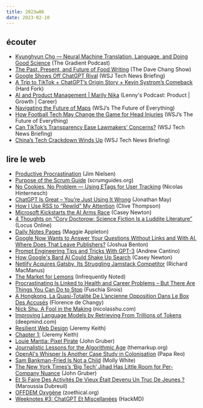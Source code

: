 ```yaml
---
title: 2023w06
date: 2023-02-10
---
```


## écouter

- [Kyunghyun Cho —  Neural Machine Translation, Language, and Doing Good Science][podcast:0] (The Gradient Podcast)
- [The Past, Present, and Future of Food Writing][podcast:1] (The Dave Chang Show)
- [Google Shows Off ChatGPT Rival][podcast:2] (WSJ Tech News Briefing)
- [A Trip to TikTok + ChatGPT’s Origin Story + Kevin Systrom’s Comeback][podcast:3] (Hard Fork)
- [AI and Product Management | Marily Nika][podcast:4] (Lenny's Podcast: Product | Growth | Career)
- [Navigating the Future of Maps][podcast:5] (WSJ’s The Future of Everything)
- [How Football Tech May Change the Game for Head Injuries][podcast:6] (WSJ’s The Future of Everything)
- [Can TikTok’s Transparency Ease Lawmakers’ Concerns?][podcast:7] (WSJ Tech News Briefing)
- [China’s Tech Crackdown Winds Up][podcast:8] (WSJ Tech News Briefing)

[podcast:0]: https://share.snipd.com/episode/a9db25d3-8471-4550-b1d9-84d792a755cf
[podcast:1]: https://share.snipd.com/episode/fe5b3f80-f732-4f1b-bf70-964fe0206f61
[podcast:2]: https://share.snipd.com/episode/466d7e28-d010-4895-9894-50438c46f113
[podcast:3]: https://share.snipd.com/episode/ca584f48-cef4-431c-a712-571f75aafe4d
[podcast:4]: https://share.snipd.com/episode/0b017464-e231-4eb9-b85d-0fc0aac74996
[podcast:5]: https://share.snipd.com/episode/da76d200-36b4-41ae-b5ea-6e53e30e792e
[podcast:6]: https://share.snipd.com/episode/12024fb5-019f-4865-9afe-e237b98f8ece
[podcast:7]: https://share.snipd.com/episode/11d1ec4d-ff82-460c-8248-cb4f58470f11
[podcast:8]: https://share.snipd.com/episode/a56bac39-69b8-4307-8002-cd87f67431ca


## lire le web

- [Productive Procrastination][article:0] (Jim Nielsen)
- [Purpose of the Scrum Guide][article:1] (scrumguides.org)
- [No Cookies, No Problem — Using ETags for User Tracking][article:2] (Nicolas Hinternesch)
- [ChatGPT Is Great – You’re Just Using It Wrong][article:3] (Jonathan May)
- [How I Use RSS to “Rewild” My Attention][article:4] (Clive Thompson)
- [Microsoft Kickstarts the AI Arms Race][article:5] (Casey Newton)
- [4 Thoughts on “Cory Doctorow: Science Fiction Is a Luddite Literature”][article:6] (Locus Online)
- [Daily Notes Pages][article:7] (Maggie Appleton)
- [Google Now Wants to Answer Your Questions Without Links and With AI. Where Does That Leave Publishers?][article:8] (Joshua Benton)
- [Prompt Engineering Tips and Tricks With GPT-3][article:9] (Andrew Cantino)
- [How Google's Bard AI Could Shake Up Search][article:10] (Casey Newton)
- [Netlify Acquires Gatsby, Its Struggling Jamstack Competitor][article:11] (Richard MacManus)
- [The Market for Lemons][article:12] (Infrequently Noted)
- [Procrastinating Is Linked to Health and Career Problems – But There Are Things You Can Do to Stop][article:13] (Fuschia Sirois)
- [A Hongkong, La Quasi-Totalité De L’ancienne Opposition Dans Le Box Des Accusés][article:14] (Florence de Changy)
- [Nick Shu. A Fool in the Making][article:15] (nicolasshu.com)
- [Improving Language Models by Retrieving From Trillions of Tokens][article:16] (deepmind.com)
- [Resilient Web Design][article:17] (Jeremy Keith)
- [Chapter 1:][article:18] (Jeremy Keith)
- [Louie Mantia: Pixel Pirate][article:19] (John Gruber)
- [Journalistic Lessons for the Algorithmic Age][article:20] (themarkup.org)
- [OpenAI's Whisper Is Another Case Study in Colonisation][article:21] (Papa Reo)
- [Sam Bankman-Fried Is Not a Child][article:22] (Molly White)
- [The New York Times’s ‘Big Tech’ Jihad Has Little Room for Per-Company Nuance][article:23] (John Gruber)
- [Et Si Faire Des Activités De Vieux Était Devenu Un Truc De Jeunes ?][article:24] (Maroussia Dubreuil)
- [OFFDEM Oxygène][article:25] (zoethical.org)
- [Weeknotes #3: ChatGPT Et Miscellanées][article:26] (HackMD)

[article:0]: https://blog.jim-nielsen.com/2023/productive-procrastination/
[article:1]: https://scrumguides.org/scrum-guide.html
[article:2]: https://levelup.gitconnected.com/no-cookies-no-problem-using-etags-for-user-tracking-3e745544176b
[article:3]: https://theconversation.com/chatgpt-is-great-youre-just-using-it-wrong-198848
[article:4]: https://clivethompson.medium.com/how-i-use-rss-to-rewild-my-attention-7731267a40d8
[article:5]: https://www.platformer.news/p/microsoft-kickstarts-the-ai-arms
[article:6]: https://locusmag.com/2022/01/cory-doctorow-science-fiction-is-a-luddite-literature/
[article:7]: https://maggieappleton.com/daily-notes
[article:8]: https://www.niemanlab.org/2023/02/google-now-wants-to-answer-your-questions-without-links-and-with-ai-where-does-that-leave-publishers/
[article:9]: https://blog.andrewcantino.com/blog/2021/04/21/prompt-engineering-tips-and-tricks/
[article:10]: https://www.platformer.news/p/how-googles-bard-ai-could-shake-up?publication_id=7976&post_id=101246191&isFreemail=false
[article:11]: https://thenewstack.io/netlify-acquires-gatsby-its-struggling-jamstack-competitor/
[article:12]: https://infrequently.org/2023/02/the-market-for-lemons/
[article:13]: https://theconversation.com/procrastinating-is-linked-to-health-and-career-problems-but-there-are-things-you-can-do-to-stop-188322
[article:14]: https://www.lemonde.fr/international/article/2023/02/06/a-hongkong-la-quasi-totalite-de-l-ancienne-opposition-dans-le-box-des-accuses_6160683_3210.html
[article:15]: http://nicolasshu.com/zotero_and_papis.html
[article:16]: https://www.deepmind.com/blog/improving-language-models-by-retrieving-from-trillions-of-tokens
[article:17]: https://resilientwebdesign.com/introduction/
[article:18]: https://resilientwebdesign.com/chapter1/
[article:19]: http://lmnt.me/post/apple.html
[article:20]: https://themarkup.org/hello-world/2023/02/04/journalistic-lessons-for-the-algorithmic-age
[article:21]: https://blog.papareo.nz/whisper-is-another-case-study-in-colonisation/
[article:22]: https://open.substack.com/pub/mollywhite/p/sam-bankman-fried-is-not-a-child?r=nb235&utm_medium=ios&utm_campaign=post
[article:23]: https://www.nytimes.com/2023/02/02/technology/big-tech-earnings-austerity.html
[article:24]: https://www.lemonde.fr/m-perso/article/2023/02/04/et-si-faire-des-activites-de-vieux-etait-devenu-un-truc-de-jeunes_6160516_4497916.html#xtor=AL-32280270-%5Bdefault%5D-%5Bios%5D
[article:25]: https://thx.zoethical.org/pub/presence-solidaire-offdem-oxygene
[article:26]: https://hackmd.io/@pac/HJK-U2fhi
